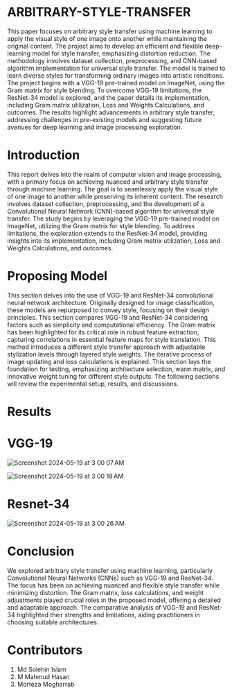 # ARBITRARY-STYLE-TRANSFER
This paper focuses on arbitrary style transfer using machine learning to apply the visual style of
one image onto another while maintaining the original content. The project aims to develop an
efficient and flexible deep-learning model for style transfer, emphasizing distortion reduction. The
methodology involves dataset collection, preprocessing, and CNN-based algorithm implementation
for universal style transfer. The model is trained to learn diverse styles for transforming ordinary
images into artistic renditions. The project begins with a VGG-19 pre-trained model on ImageNet,
using the Gram matrix for style blending. To overcome VGG-19 limitations, the ResNet-34 model
is explored, and the paper details its implementation, including Gram matrix utilization, Loss and
Weights Calculations, and outcomes. The results highlight advancements in arbitrary style transfer,
addressing challenges in pre-existing models and suggesting future avenues for deep learning and
image processing exploration.

# Introduction
This report delves into the realm of computer vision and image processing, with a primary focus on
achieving nuanced and arbitrary style transfer through machine learning. The goal is to seamlessly
apply the visual style of one image to another while preserving its inherent content. The research
involves dataset collection, preprocessing, and the development of a Convolutional Neural Network
(CNN)-based algorithm for universal style transfer.
The study begins by leveraging the VGG-19 pre-trained model on ImageNet, utilizing the Gram
matrix for style blending. To address limitations, the exploration extends to the ResNet-34 model,
providing insights into its implementation, including Gram matrix utilization, Loss and Weights
Calculations, and outcomes.

# Proposing Model
This section delves into the use of VGG-19 and ResNet-34 convolutional neural network architecture.
Originally designed for image classification, these models are repurposed to convey style,
focusing on their design principles. This section compares VGG-19 and ResNet-34 considering
factors such as simplicity and computational efficiency. The Gram matrix has been highlighted for
its critical role in robust feature extraction, capturing correlations in essential feature maps for style
translation. This method introduces a different style transfer approach with adjustable stylization
levels through layered style weights. The iterative process of image updating and loss calculations
is explained. This section lays the foundation for testing, emphasizing architecture selection, warm
matrix, and innovative weight tuning for different style outputs. The following sections will review
the experimental setup, results, and discussions.

# Results
# VGG-19
![Screenshot 2024-05-19 at 3 00 07 AM](https://github.com/MahmudHasanMenon/ARBITRARY-STYLE-TRANSFER/assets/29507500/f11ebeec-3750-4dff-bba6-46ec953ccffb)

![Screenshot 2024-05-19 at 3 00 18 AM](https://github.com/MahmudHasanMenon/ARBITRARY-STYLE-TRANSFER/assets/29507500/0c5d8a34-9fae-48d1-8f5f-7460bcf2864a)

# Resnet-34
![Screenshot 2024-05-19 at 3 00 26 AM](https://github.com/MahmudHasanMenon/ARBITRARY-STYLE-TRANSFER/assets/29507500/4c4f5403-e832-4e6a-a09a-0d45e3ea4300)

# Conclusion
We explored arbitrary style transfer using machine learning, particularly Convolutional Neural
Networks (CNNs) such as VGG-19 and ResNet-34. The focus has been on achieving nuanced
and flexible style transfer while minimizing distortion. The Gram matrix, loss calculations, and
weight adjustments played crucial roles in the proposed model, offering a detailed and adaptable
approach. The comparative analysis of VGG-19 and ResNet-34 highlighted their strengths and
limitations, aiding practitioners in choosing suitable architectures.

# Contributors
1. Md Solehin Islam
2. M Mahmud Hasan
3. Morteza Mogharrab


